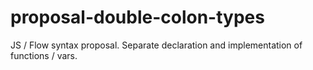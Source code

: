 # proposal-double-colon-types
JS / Flow syntax proposal. Separate declaration and implementation of functions / vars.
